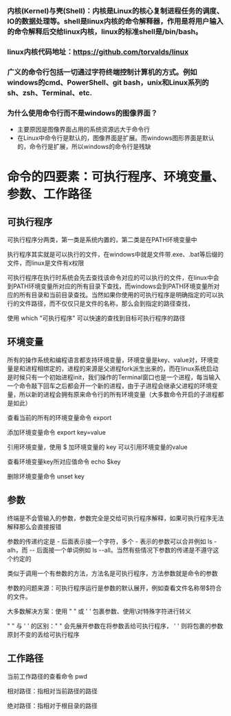 ### 内核(Kernel)与壳(Shell)：内核是Linux的核心复制进程任务的调度、IO的数据处理等。shell是linux内核的命令解释器，作用是将用户输入的命令解释后交给linux内核，linux的标准shell是/bin/bash。

### linux内核代码地址：https://github.com/torvalds/linux

### 广义的命令行包括一切通过字符终端控制计算机的方式。例如windows的cmd、PowerShell、git bash，unix和Linux系列的sh、zsh、Terminal、etc.

### 为什么使用命令行而不是windows的图像界面？
- 主要原因是图像界面占用的系统资源远大于命令行
- 在Linux中命令行是默认的，图像界面是扩展。而windows图形界面是默认的，命令行是扩展，所以windows的命令行是残缺

# 命令的四要素：可执行程序、环境变量、参数、工作路径
 
## 可执行程序
可执行程序分两类，第一类是系统内置的，第二类是在PATH环境变量中

执行程序其实就是可以执行的文件，在windows中就是文件带.exe、.bat等后缀的文件，而linux是文件有x权限

可执行程序在执行时系统会先去查找该命令对应的可以执行的文件，在linux中会到PATH环境变量所对应的所有目录下查找，而windows会到PATH环境变量所对应的所有目录和当前目录查找。当然如果你使用的可执行程序是明确指定的可以执行的文件路径，而不仅仅只是文件的名称，那么会到指定的路径查找，

使用 which "可执行程序" 可以快速的查找到目标可执行程序的路径

## 环境变量

所有的操作系统和编程语言都支持环境变量，环境变量是key、value对，环境变量是和进程相绑定的，进程的来源是父进程fork派生出来的，而在linux系统启动是时候只有一个初始进程init，我们操作的Terminal窗口也是一个进程，每当输入一个命令敲下回车之后都会开一个新的进程，由于子进程会继承父进程的环境变量，所以新的进程会拥有原来命令行的所有环境变量（大多数命令开启的子进程都是如此）

查看当前的所有的环境变量命令  export

添加环境变量命令  export  key=value 

引用环境变量，使用 $ 加环境变量的 key 可以引用环境变量的value

查看环境变量key所对应值命令 echo $key

删除环境变量命令 unset key

## 参数

终端是不会管输入的参数，参数完全是交给可执行程序解释，如果可执行程序无法解释那么会直接报错

参数的传递约定是 - 后面表示接一个字符，多个 - 表示的参数可以合并例如 ls -alh，而 -- 后面接一个单词例如 ls --all。当然有些情况下参数的传递是不遵守这个约定的

类似于调用一个有叁数的方法，方法名是可执行程序，方法参数就是命令的参数

参数的问题来源：可执行程序运行是参数的默认展开，例如查看文件名称带$符合的文件。

大多数解决方案：使用 " " 或  ' ' 包裹参数、使用\对特殊字符进行转义

" " 与  ' ' 的区别：" " 会先展开参数在将参数丢给可执行程序， ' '  则将包裹的参数原封不变的丢给可执行程序

## 工作路径

当前工作路径的查看命令 pwd

相对路径：指相对当前路径的路径

绝对路径：指相对于根目录的路径
